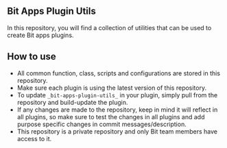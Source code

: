 ## Bit Apps Plugin Utils

In this repository, you will find a collection of utilities that can be used to create Bit apps plugins.

## How to use
- All common function, class, scripts and configurations are stored in this repository.
- Make sure each plugin is using the latest version of this repository.
- To update `_bit-apps-plugin-utils_` in your plugin, simply pull from the repository and build-update the plugin.
- If any changes are made to the repository, keep in mind it will reflect in all plugins, so make sure to test the changes in all plugins and add purpose specific changes in commit messages/description.
- This repository is a private repository and only Bit team members have access to it.
